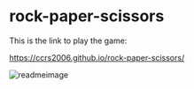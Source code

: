 # rock-paper-scissors

This is the link to play the game:   

https://ccrs2006.github.io/rock-paper-scissors/



![readmeimage](https://user-images.githubusercontent.com/28827821/32977248-cbb3f72e-cbe6-11e7-8cf8-7e68abf02dda.JPG)

